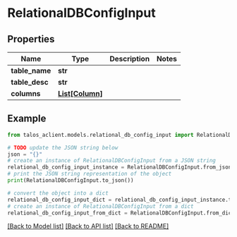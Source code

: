 # RelationalDBConfigInput


## Properties

Name | Type | Description | Notes
------------ | ------------- | ------------- | -------------
**table_name** | **str** |  | 
**table_desc** | **str** |  | 
**columns** | [**List[Column]**](Column.md) |  | 

## Example

```python
from talos_aclient.models.relational_db_config_input import RelationalDBConfigInput

# TODO update the JSON string below
json = "{}"
# create an instance of RelationalDBConfigInput from a JSON string
relational_db_config_input_instance = RelationalDBConfigInput.from_json(json)
# print the JSON string representation of the object
print(RelationalDBConfigInput.to_json())

# convert the object into a dict
relational_db_config_input_dict = relational_db_config_input_instance.to_dict()
# create an instance of RelationalDBConfigInput from a dict
relational_db_config_input_from_dict = RelationalDBConfigInput.from_dict(relational_db_config_input_dict)
```
[[Back to Model list]](../README.md#documentation-for-models) [[Back to API list]](../README.md#documentation-for-api-endpoints) [[Back to README]](../README.md)


